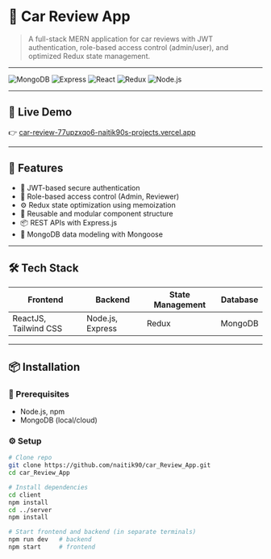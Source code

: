 # 🚗 Car Review App

> A full-stack MERN application for car reviews with JWT authentication, role-based access control (admin/user), and optimized Redux state management.

---

![MongoDB](https://img.shields.io/badge/MongoDB-4DB33D?style=flat&logo=mongodb)
![Express](https://img.shields.io/badge/Express.js-000000?style=flat&logo=express)
![React](https://img.shields.io/badge/React-20232A?style=flat&logo=react)
![Redux](https://img.shields.io/badge/Redux-764ABC?style=flat&logo=redux)
![Node.js](https://img.shields.io/badge/Node.js-339933?style=flat&logo=node.js)

---

## 🚀 Live Demo
👉 [car-review-77upzxqo6-naitik90s-projects.vercel.app](https://car-review-77upzxqo6-naitik90s-projects.vercel.app/)

---

## 🧠 Features
- 🔐 JWT-based secure authentication
- 🔄 Role-based access control (Admin, Reviewer)
- ⚙️ Redux state optimization using memoization
- 🧱 Reusable and modular component structure
- 📦 REST APIs with Express.js
- 💾 MongoDB data modeling with Mongoose

---

## 🛠 Tech Stack

| Frontend | Backend | State Management | Database |
|----------|---------|------------------|----------|
| ReactJS, Tailwind CSS | Node.js, Express | Redux | MongoDB |

---

## 📦 Installation

### 🔧 Prerequisites
- Node.js, npm
- MongoDB (local/cloud)

### ⚙️ Setup
```bash
# Clone repo
git clone https://github.com/naitik90/car_Review_App.git
cd car_Review_App

# Install dependencies
cd client
npm install
cd ../server
npm install

# Start frontend and backend (in separate terminals)
npm run dev   # backend
npm start     # frontend
